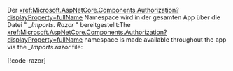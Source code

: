 <span data-ttu-id="9ca2c-101">Der <xref:Microsoft.AspNetCore.Components.Authorization?displayProperty=fullName> Namespace wird in der gesamten App über die Datei " *_Imports. Razor* " bereitgestellt:</span><span class="sxs-lookup"><span data-stu-id="9ca2c-101">The <xref:Microsoft.AspNetCore.Components.Authorization?displayProperty=fullName> namespace is made available throughout the app via the *_Imports.razor* file:</span></span>

[!code-razor[](imports-standalone.razor?highlight=3)]
